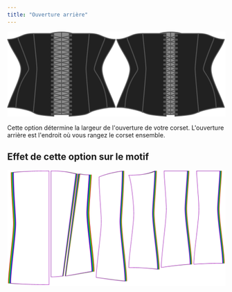 ```yaml
---
title: "Ouverture arrière"
---
```


![L'option d'ouverture du dos sur Cathrin](./backopening.svg)

Cette option détermine la largeur de l'ouverture de votre corset. L'ouverture arrière est l'endroit où vous rangez le corset ensemble.

## Effet de cette option sur le motif

![Cette image montre l'effet de cette option en superposant plusieurs variantes qui ont une valeur différente pour cette option](cathrin_backopening_sample.svg "Effet de cette option sur le motif")
